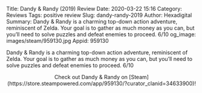 Title: Dandy & Randy (2019) Review
Date: 2020-03-22 15:16
Category: Reviews
Tags: positive review
Slug: dandy-randy-2019
Author: Hexadigital
Summary: Dandy & Randy is a charming top-down action adventure, reminiscent of Zelda. Your goal is to gather as much money as you can, but you’ll need to solve puzzles and defeat enemies to proceed. 6/10
og_image: images/steam/959130.jpg
Appid: 959130

Dandy & Randy is a charming top-down action adventure, reminiscent of Zelda. Your goal is to gather as much money as you can, but you’ll need to solve puzzles and defeat enemies to proceed. 6/10

<center>Check out Dandy & Randy on [Steam](https://store.steampowered.com/app/959130/?curator_clanid=34633900)!</center>
